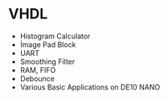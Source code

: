 # VHDL 
- Histogram Calculator
- İmage Pad Block
- UART 
- Smoothing Filter
- RAM, FIFO
- Debounce
- Various Basic Applications on DE10 NANO  
